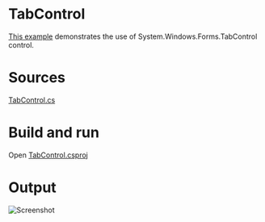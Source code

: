 # TabControl

[This example](.) demonstrates the use of System.Windows.Forms.TabControl control.

# Sources

[TabControl.cs](TabControl.cs)

# Build and run

Open [TabControl.csproj](TabControl.csproj)

# Output

![Screenshot](../../docs/Pictures/Forms/TabControl.png)

